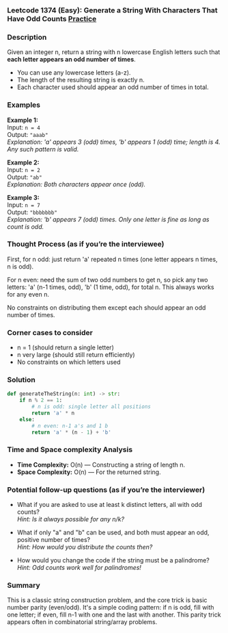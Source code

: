 ### Leetcode 1374 (Easy): Generate a String With Characters That Have Odd Counts [Practice](https://leetcode.com/problems/generate-a-string-with-characters-that-have-odd-counts)

### Description  
Given an integer n, return a string with n lowercase English letters such that **each letter appears an odd number of times**.
- You can use any lowercase letters (a-z).
- The length of the resulting string is exactly n.
- Each character used should appear an odd number of times in total.

### Examples  

**Example 1:**  
Input: `n = 4`  
Output: `"aaab"`  
*Explanation: 'a' appears 3 (odd) times, 'b' appears 1 (odd) time; length is 4. Any such pattern is valid.*

**Example 2:**  
Input: `n = 2`  
Output: `"ab"`  
*Explanation: Both characters appear once (odd).* 

**Example 3:**  
Input: `n = 7`  
Output: `"bbbbbbb"`  
*Explanation: 'b' appears 7 (odd) times. Only one letter is fine as long as count is odd.*

### Thought Process (as if you’re the interviewee)  
First, for n odd: just return 'a' repeated n times (one letter appears n times, n is odd).

For n even: need the sum of two odd numbers to get n, so pick any two letters: 'a' (n-1 times, odd), 'b' (1 time, odd), for total n. This always works for any even n.

No constraints on distributing them except each should appear an odd number of times.

### Corner cases to consider  
- n = 1 (should return a single letter)
- n very large (should still return efficiently)
- No constraints on which letters used

### Solution

```python
def generateTheString(n: int) -> str:
    if n % 2 == 1:
        # n is odd: single letter all positions
        return 'a' * n
    else:
        # n even: n-1 a's and 1 b
        return 'a' * (n - 1) + 'b'
```

### Time and Space complexity Analysis  
- **Time Complexity:** O(n) — Constructing a string of length n.
- **Space Complexity:** O(n) — For the returned string.

### Potential follow-up questions (as if you’re the interviewer)  
- What if you are asked to use at least k distinct letters, all with odd counts?  
  *Hint: Is it always possible for any n/k?*

- What if only "a" and "b" can be used, and both must appear an odd, positive number of times?  
  *Hint: How would you distribute the counts then?*

- How would you change the code if the string must be a palindrome?  
  *Hint: Odd counts work well for palindromes!*

### Summary
This is a classic string construction problem, and the core trick is basic number parity (even/odd). It's a simple coding pattern: if n is odd, fill with one letter; if even, fill n-1 with one and the last with another. This parity trick appears often in combinatorial string/array problems.